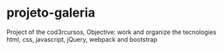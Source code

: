 # projeto-galeria
Project of the cod3rcursos, Objective: work and organize the tecnologies html, css, javascript, jQuery, webpack and bootstrap

